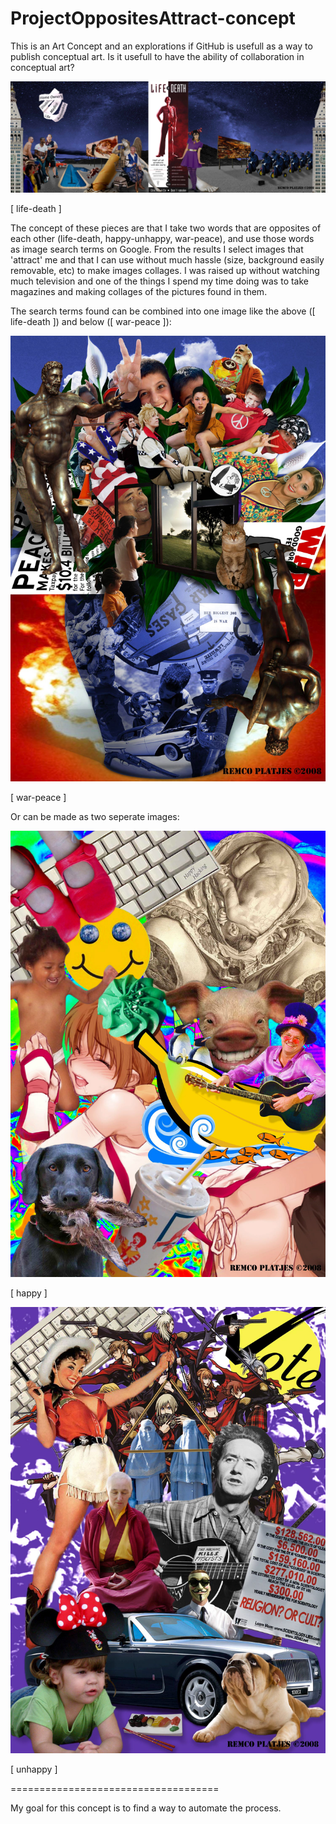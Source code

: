 ProjectOppositesAttract-concept
===============================

This is an Art Concept and an explorations if GitHub is usefull as a way to publish conceptual art. Is it usefull to have the ability of collaboration in conceptual art?

![alt tag](https://github.com/DeRaafMedia/ProjectOppositesAttract-concept/blob/master/bin/data/google_life_death.jpg)

[ life-death ]

The concept of these pieces are that I take two words that are opposites of each other (life-death, happy-unhappy, war-peace), and use those words as image search terms on Google. From the results I select images that 'attract' me and that I can use without much hassle (size, background easily removable, etc) to make images collages. I was raised up without watching much television and one of the things I spend my time doing was to take magazines and making collages of the pictures found in them.

The search terms found can be combined into one image like the above ([ life-death ]) and below ([ war-peace ]):

![alt tag](https://github.com/DeRaafMedia/ProjectOppositesAttract-concept/blob/master/bin/data/google_war_peace.jpg)

[ war-peace ]

Or can be made as two seperate images:

![alt tag](https://github.com/DeRaafMedia/ProjectOppositesAttract-concept/blob/master/bin/data/google_happy.jpg)

[ happy ]

![alt tag](https://github.com/DeRaafMedia/ProjectOppositesAttract-concept/blob/master/bin/data/google_unhappy.jpg)

[ unhappy ]

====================================

My goal for this concept is to find a way to automate the process.

